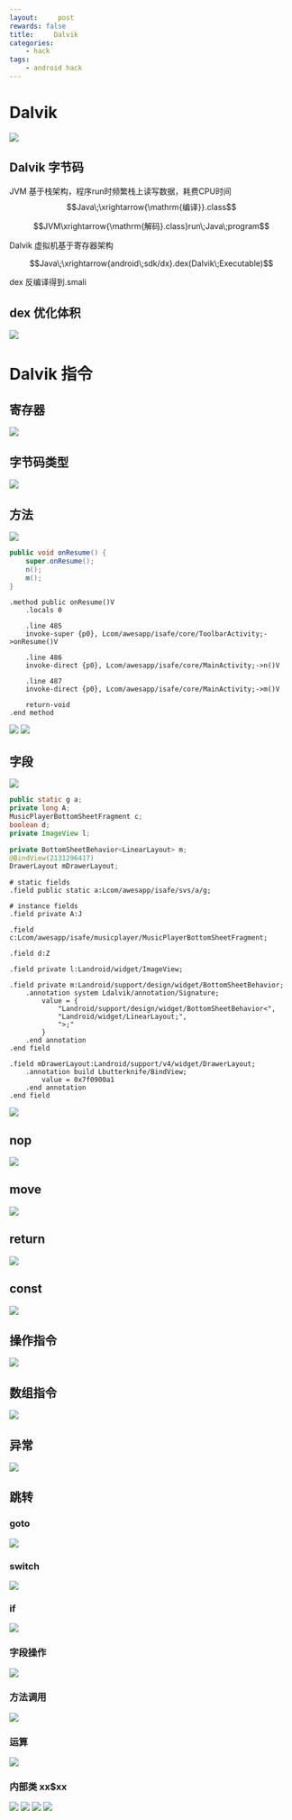 ```yaml
---
layout:     post
rewards: false
title:     Dalvik
categories:
    - hack
tags:
    - android hack
---
```


# Dalvik
![](https://tva3.sinaimg.cn/large/006tKfTcgy1g06wz52wjyj31h20k64ba.jpg)

## Dalvik 字节码
JVM 基于栈架构，程序run时频繁栈上读写数据，耗费CPU时间
$$Java\;\xrightarrow{\mathrm{编译}}.class$$


$$JVM\xrightarrow{\mathrm{解码}.class}run\;Java\;program$$

Dalvik 虚拟机基于寄存器架构

$$Java\;\xrightarrow{android\;sdk/dx}.dex(Dalvik\;Executable)$$

dex 反编译得到.smali

## dex 优化体积
![](https://tva3.sinaimg.cn/large/006tKfTcly1g06xckmmfqj30u00uak9d.jpg)

# Dalvik 指令

## 寄存器
![](https://tva4.sinaimg.cn/large/006tKfTcly1g06xvk24r9j30u00u9u0c.jpg)

## 字节码类型
![](https://tva3.sinaimg.cn/large/006tKfTcly1g06xx52xmzj30u012fn9h.jpg)

## 方法
![](https://tva2.sinaimg.cn/large/006tKfTcgy1g06y95igk2j31ci0fidp7.jpg)
```java
public void onResume() {
    super.onResume();
    n();
    m();
}
```

```smali
.method public onResume()V
    .locals 0

    .line 485
    invoke-super {p0}, Lcom/awesapp/isafe/core/ToolbarActivity;->onResume()V

    .line 486
    invoke-direct {p0}, Lcom/awesapp/isafe/core/MainActivity;->n()V

    .line 487
    invoke-direct {p0}, Lcom/awesapp/isafe/core/MainActivity;->m()V

    return-void
.end method
```
![](https://tva4.sinaimg.cn/large/006tKfTcgy1g06yazo5alj31c60540wa.jpg)
![](https://tva3.sinaimg.cn/large/006tKfTcgy1g089l9oa1xj316o0u0qah.jpg)


## 字段
![](https://tva2.sinaimg.cn/large/006tKfTcgy1g06yf4ld98j31by0dwk14.jpg)

```java
public static g a;
private long A;
MusicPlayerBottomSheetFragment c;
boolean d;
private ImageView l;

private BottomSheetBehavior<LinearLayout> m;
@BindView(2131296417)
DrawerLayout mDrawerLayout;
```

```
# static fields
.field public static a:Lcom/awesapp/isafe/svs/a/g;

# instance fields
.field private A:J

.field c:Lcom/awesapp/isafe/musicplayer/MusicPlayerBottomSheetFragment;

.field d:Z

.field private l:Landroid/widget/ImageView;

.field private m:Landroid/support/design/widget/BottomSheetBehavior;
    .annotation system Ldalvik/annotation/Signature;
        value = {
            "Landroid/support/design/widget/BottomSheetBehavior<",
            "Landroid/widget/LinearLayout;",
            ">;"
        }
    .end annotation
.end field

.field mDrawerLayout:Landroid/support/v4/widget/DrawerLayout;
    .annotation build Lbutterknife/BindView;
        value = 0x7f0900a1
    .end annotation
.end field
```
![](https://tva4.sinaimg.cn/large/006tKfTcgy1g089fpdpajj31ro0qu4hb.jpg)


## nop
![](https://tva3.sinaimg.cn/large/006tKfTcgy1g06yp771ooj31c6062myl.jpg)

## move
![](https://tva1.sinaimg.cn/large/006tKfTcgy1g06ypmytzrj317s0u0qnh.jpg)

## return
![](https://tva3.sinaimg.cn/large/006tKfTcgy1g06yqigthbj31ca0bcagr.jpg)

## const
![](https://tva1.sinaimg.cn/large/006tKfTcgy1g07h6257t9j30yi0u0ngj.jpg)

## 操作指令
![](https://tva1.sinaimg.cn/large/006tKfTcgy1g07h6xv2hpj314p0u0avd.jpg)

## 数组指令
![](https://tva2.sinaimg.cn/large/006tKfTcgy1g07hn4nyuwj31120u01kx.jpg)

## 异常
![](https://tva4.sinaimg.cn/large/006tKfTcgy1g07httvmnaj30t004owft.jpg)

## 跳转

### goto
![](https://tva2.sinaimg.cn/large/006tKfTcgy1g07hwom938j31c80jmn0w.jpg)

### switch
![](https://tva2.sinaimg.cn/large/006tKfTcgy1g07hx6r6xhj31cw08cgsf.jpg)

### if
![](https://tva3.sinaimg.cn/large/006tKfTcgy1g07hxlg22xj31c60tqwxh.jpg)

### 字段操作
![](https://tva3.sinaimg.cn/large/006tKfTcgy1g08f6tlc4aj31bm0qekan.jpg)

### 方法调用
![](https://tva3.sinaimg.cn/large/006tKfTcgy1g083bhdp16j30zg0u0wwk.jpg)

### 运算
![](https://tva1.sinaimg.cn/large/006tKfTcgy1g083de93r7j30zn0u01kx.jpg)


### 内部类 xx$xx
![](https://tva2.sinaimg.cn/large/006tKfTcgy1g08eyh9qcej31ac0dijxp.jpg)
![](https://tva3.sinaimg.cn/large/006tKfTcgy1g08f1lmwvwj317g0n8tel.jpg)
![](https://tva2.sinaimg.cn/large/006tKfTcgy1g08f0n8nggj31dw0q2wqu.jpg)
![](https://tva2.sinaimg.cn/large/006tKfTcgy1g08f56k30hj318a076mzy.jpg)